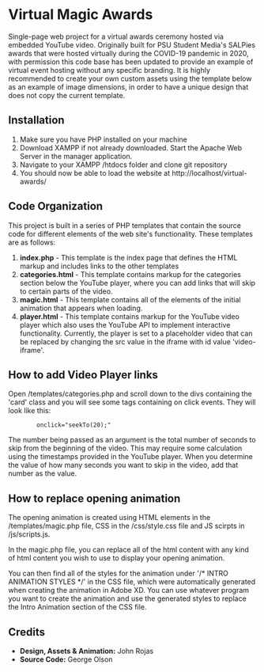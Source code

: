 # Virtual Magic Awards

Single-page web project for a virtual awards ceremony hosted via embedded YouTube video. Originally built for PSU Student Media's SALPies awards that were hosted virtually during the COVID-19 pandemic in 2020, with permission this code base has been updated to provide an example of virtual event hosting without any specific branding. It is highly recommended to create your own custom assets using the template below as an example of image dimensions, in order to have a unique design that does not copy the current template.

## Installation

1. Make sure you have PHP installed on your machine
2. Download XAMPP if not already downloaded. Start the Apache Web Server in the manager application.
3. Navigate to your XAMPP /htdocs folder and clone git repository
4. You should now be able to load the website at http://localhost/virtual-awards/

## Code Organization

This project is built in a series of PHP templates that contain the source code for different elements of the web site's functionality. These templates are as follows:

1. **index.php** - This template is the index page that defines the HTML markup and includes links to the other templates
2. **categories.html** - This template contains markup for the categories section below the YouTube player, where you can add links that will skip to certain parts of the video.
3. **magic.html** - This template contains all of the elements of the initial animation that appears when loading. 
4. **player.html** - This template contains markup for the YouTube video player which also uses the YouTube API to implement interactive functionality. Currently, the player is set to a placeholder video that can be replaced by changing the src value in the iframe with id value 'video-iframe'.

## How to add Video Player links
Open /templates/categories.php and scroll down to the divs containing the 'card' class and you will see some <a> tags containing on click events. They will look like this:
```
        onclick="seekTo(20);"
```
The number being passed as an argument is the total number of seconds to skip from the beginning of the video. This may require some calculation using the timestamps provided in the YouTube player. When you determine the value of how many seconds you want to skip in the video, add that number as the value.

## How to replace opening animation
The opening animation is created using HTML elements in the /templates/magic.php file, CSS in the /css/style.css file and JS scirpts in /js/scripts.js.

In the magic.php file, you can replace all of the html content with any kind of html content you wish to use to display your opening animation. 

You can then find all of the styles for the animation under '/* INTRO ANIMATION STYLES */' in the CSS file, which were automatically generated when creating the animation in Adobe XD. You can use whatever program you want to create the animation and use the generated styles to replace the Intro Animation section of the CSS file. 

## Credits
- **Design, Assets & Animation:** John Rojas
- **Source Code:** George Olson

